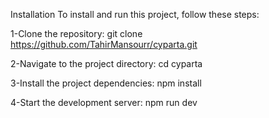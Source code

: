 Installation
To install and run this project, follow these steps:

1-Clone the repository:
git clone https://github.com/TahirMansourr/cyparta.git

2-Navigate to the project directory:
cd cyparta

3-Install the project dependencies:
npm install

4-Start the development server:
npm run dev


